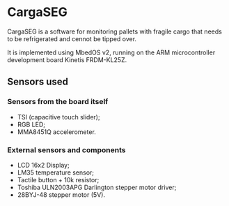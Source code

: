 # CargaSEG
CargaSEG is a software for monitoring pallets with fragile cargo that needs to be refrigerated and cennot be tipped over.

It is implemented using MbedOS v2, running on the ARM microcontroller development board Kinetis FRDM-KL25Z.


## Sensors used
### Sensors from the board itself
 - TSI (capacitive touch slider);
 - RGB LED;
 - MMA8451Q accelerometer.
 
### External sensors and components
 - LCD 16x2 Display;
 - LM35 temperature sensor;
 - Tactile button + 10k resistor;
 - Toshiba ULN2003APG Darlington  stepper motor driver;
 - 28BYJ-48 stepper motor (5V).
